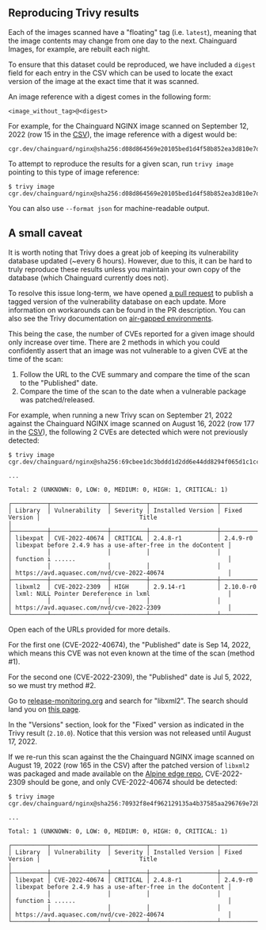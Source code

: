 ## Reproducing Trivy results

Each of the images scanned have a "floating" tag (i.e. `latest`),
meaning that the image contents may change from one day to the next.
Chainguard Images, for example, are rebuilt each night.

To ensure that this dataset could be reproduced, we have included a
`digest` field for each entry in the CSV which can be used to locate
the exact version of the image at the exact time that it was scanned.

An image reference with a digest comes in the following form:

```
<image_without_tag>@<digest>
```

For example, for the Chainguard NGINX image scanned on September 12, 2022
(row 15 in the [CSV](./previous/data-aug-sep-2022.csv)), the image reference with a digest would be:

```
cgr.dev/chainguard/nginx@sha256:d08d864569e20105bed1d4f58b852ea3d810e7d26ec0280011dcae1135421f3f
```

To attempt to reproduce the results for a given scan, run `trivy image` pointing to this type of image reference:

```
$ trivy image cgr.dev/chainguard/nginx@sha256:d08d864569e20105bed1d4f58b852ea3d810e7d26ec0280011dcae1135421f3f
```

You can also use `--format json` for machine-readable output.

## A small caveat

It is worth noting that Trivy does a great job of keeping its vulnerability
database updated (~every 6 hours). However, due to this, it can be hard to
truly reproduce these results unless you maintain your own copy of the
database (which Chainguard currently does not).

To resolve this issue long-term, we have opened
[a pull request](https://github.com/aquasecurity/trivy-db/pull/251)
to publish a tagged version of the vulnerability database on each update.
More information on workarounds can be found in the PR description.
You can also see the Trivy documentation on
[air-gapped environments](https://github.com/aquasecurity/trivy/blob/main/docs/docs/advanced/air-gap.md).

This being the case, the number of CVEs reported for a given image should
only increase over time. There are 2 methods in which you could confidently
assert that an image was not vulnerable to a given CVE at the time of
the scan:

1. Follow the URL to the CVE summary and compare the time of the scan to the "Published" date.
2. Compare the time of the scan to the date when a vulnerable package was patched/released.

For example, when running a new Trivy scan on September 21, 2022 against the Chainguard
NGINX image scanned on August 16, 2022 (row 177 in the [CSV](./previous/data-aug-sep-2022.csv)), the following 2 CVEs are detected
which were not previously detected:

```
$ trivy image cgr.dev/chainguard/nginx@sha256:69cbee1dc3bddd1d2dd6e44dd8294f065d1c1cc3a75f7a8c70fbbaf1d827452e

...

Total: 2 (UNKNOWN: 0, LOW: 0, MEDIUM: 0, HIGH: 1, CRITICAL: 1)

┌──────────┬────────────────┬──────────┬───────────────────┬───────────────┬─────────────────────────────────────────────────────────────┐
│ Library  │ Vulnerability  │ Severity │ Installed Version │ Fixed Version │                            Title                            │
├──────────┼────────────────┼──────────┼───────────────────┼───────────────┼─────────────────────────────────────────────────────────────┤
│ libexpat │ CVE-2022-40674 │ CRITICAL │ 2.4.8-r1          │ 2.4.9-r0      │ libexpat before 2.4.9 has a use-after-free in the doContent │
│          │                │          │                   │               │ function i ......                                           │
│          │                │          │                   │               │ https://avd.aquasec.com/nvd/cve-2022-40674                  │
├──────────┼────────────────┼──────────┼───────────────────┼───────────────┼─────────────────────────────────────────────────────────────┤
│ libxml2  │ CVE-2022-2309  │ HIGH     │ 2.9.14-r1         │ 2.10.0-r0     │ lxml: NULL Pointer Dereference in lxml                      │
│          │                │          │                   │               │ https://avd.aquasec.com/nvd/cve-2022-2309                   │
└──────────┴────────────────┴──────────┴───────────────────┴───────────────┴─────────────────────────────────────────────────────────────┘
```

Open each of the URLs provided for more details.

For the first one (CVE-2022-40674), the "Published" date is Sep 14, 2022, which means
this CVE was not even known at the time of the scan (method #1).

For the second one (CVE-2022-2309), the "Published" date is Jul 5, 2022, so we must
try method #2.

Go to [release-monitoring.org](https://release-monitoring.org/) and search for "libxml2".
The search should land you on [this page](https://release-monitoring.org/project/1783/).

In the "Versions" section, look for the "Fixed" version as indicated in the Trivy result
(`2.10.0`). Notice that this version was not released until August 17, 2022.

If we re-run this scan against the the Chainguard NGINX image scanned on August 19, 2022
(row 165 in the CSV) after the patched version of `libxml2` was packaged and
made available on the
[Alpine edge repo](https://pkgs.alpinelinux.org/package/edge/main/x86/libxml2),
CVE-2022-2309 should be gone, and only CVE-2022-40674 should be detected:

```
$ trivy image cgr.dev/chainguard/nginx@sha256:70932f8e4f962129135a4b37585aa296769e72ba637d349a54cd90537900281d

...

Total: 1 (UNKNOWN: 0, LOW: 0, MEDIUM: 0, HIGH: 0, CRITICAL: 1)

┌──────────┬────────────────┬──────────┬───────────────────┬───────────────┬─────────────────────────────────────────────────────────────┐
│ Library  │ Vulnerability  │ Severity │ Installed Version │ Fixed Version │                            Title                            │
├──────────┼────────────────┼──────────┼───────────────────┼───────────────┼─────────────────────────────────────────────────────────────┤
│ libexpat │ CVE-2022-40674 │ CRITICAL │ 2.4.8-r1          │ 2.4.9-r0      │ libexpat before 2.4.9 has a use-after-free in the doContent │
│          │                │          │                   │               │ function i ......                                           │
│          │                │          │                   │               │ https://avd.aquasec.com/nvd/cve-2022-40674                  │
└──────────┴────────────────┴──────────┴───────────────────┴───────────────┴─────────────────────────────────────────────────────────────┘
```
